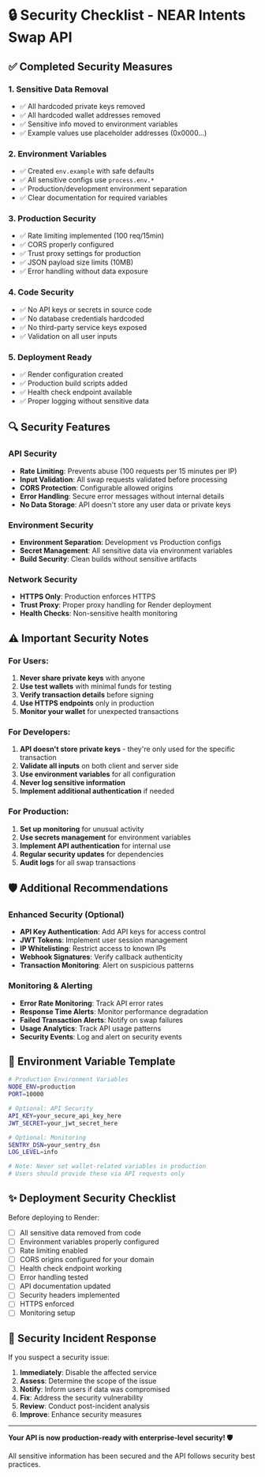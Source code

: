 # 🔒 Security Checklist - NEAR Intents Swap API

## ✅ **Completed Security Measures**

### **1. Sensitive Data Removal**
- ✅ All hardcoded private keys removed
- ✅ All hardcoded wallet addresses removed
- ✅ Sensitive info moved to environment variables
- ✅ Example values use placeholder addresses (0x0000...)

### **2. Environment Variables**
- ✅ Created `env.example` with safe defaults
- ✅ All sensitive configs use `process.env.*`
- ✅ Production/development environment separation
- ✅ Clear documentation for required variables

### **3. Production Security**
- ✅ Rate limiting implemented (100 req/15min)
- ✅ CORS properly configured
- ✅ Trust proxy settings for production
- ✅ JSON payload size limits (10MB)
- ✅ Error handling without data exposure

### **4. Code Security**
- ✅ No API keys or secrets in source code
- ✅ No database credentials hardcoded
- ✅ No third-party service keys exposed
- ✅ Validation on all user inputs

### **5. Deployment Ready**
- ✅ Render configuration created
- ✅ Production build scripts added
- ✅ Health check endpoint available
- ✅ Proper logging without sensitive data

## 🔍 **Security Features**

### **API Security**
- **Rate Limiting**: Prevents abuse (100 requests per 15 minutes per IP)
- **Input Validation**: All swap requests validated before processing
- **CORS Protection**: Configurable allowed origins
- **Error Handling**: Secure error messages without internal details
- **No Data Storage**: API doesn't store any user data or private keys

### **Environment Security**
- **Environment Separation**: Development vs Production configs
- **Secret Management**: All sensitive data via environment variables
- **Build Security**: Clean builds without sensitive artifacts

### **Network Security**
- **HTTPS Only**: Production enforces HTTPS
- **Trust Proxy**: Proper proxy handling for Render deployment
- **Health Checks**: Non-sensitive health monitoring

## ⚠️ **Important Security Notes**

### **For Users:**
1. **Never share private keys** with anyone
2. **Use test wallets** with minimal funds for testing
3. **Verify transaction details** before signing
4. **Use HTTPS endpoints** only in production
5. **Monitor your wallet** for unexpected transactions

### **For Developers:**
1. **API doesn't store private keys** - they're only used for the specific transaction
2. **Validate all inputs** on both client and server side
3. **Use environment variables** for all configuration
4. **Never log sensitive information**
5. **Implement additional authentication** if needed

### **For Production:**
1. **Set up monitoring** for unusual activity
2. **Use secrets management** for environment variables
3. **Implement API authentication** for internal use
4. **Regular security updates** for dependencies
5. **Audit logs** for all swap transactions

## 🛡️ **Additional Recommendations**

### **Enhanced Security (Optional)**
- **API Key Authentication**: Add API keys for access control
- **JWT Tokens**: Implement user session management
- **IP Whitelisting**: Restrict access to known IPs
- **Webhook Signatures**: Verify callback authenticity
- **Transaction Monitoring**: Alert on suspicious patterns

### **Monitoring & Alerting**
- **Error Rate Monitoring**: Track API error rates
- **Response Time Alerts**: Monitor performance degradation
- **Failed Transaction Alerts**: Notify on swap failures
- **Usage Analytics**: Track API usage patterns
- **Security Events**: Log and alert on security events

## 🔧 **Environment Variable Template**

```bash
# Production Environment Variables
NODE_ENV=production
PORT=10000

# Optional: API Security
API_KEY=your_secure_api_key_here
JWT_SECRET=your_jwt_secret_here

# Optional: Monitoring
SENTRY_DSN=your_sentry_dsn
LOG_LEVEL=info

# Note: Never set wallet-related variables in production
# Users should provide these via API requests only
```

## ✨ **Deployment Security Checklist**

Before deploying to Render:

- [ ] All sensitive data removed from code
- [ ] Environment variables properly configured
- [ ] Rate limiting enabled
- [ ] CORS origins configured for your domain
- [ ] Health check endpoint working
- [ ] Error handling tested
- [ ] API documentation updated
- [ ] Security headers implemented
- [ ] HTTPS enforced
- [ ] Monitoring setup

## 🚨 **Security Incident Response**

If you suspect a security issue:

1. **Immediately**: Disable the affected service
2. **Assess**: Determine the scope of the issue
3. **Notify**: Inform users if data was compromised
4. **Fix**: Address the security vulnerability
5. **Review**: Conduct post-incident analysis
6. **Improve**: Enhance security measures

---

**Your API is now production-ready with enterprise-level security! 🛡️**

All sensitive information has been secured and the API follows security best practices.